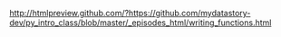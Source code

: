
http://htmlpreview.github.com/?https://github.com/mydatastory-dev/py_intro_class/blob/master/_episodes_html/writing_functions.html
